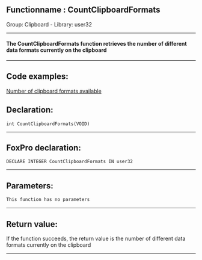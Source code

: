 <link rel="stylesheet" type="text/css" href="../../css/win32api.css">  
<link rel="stylesheet" href="https://cdnjs.cloudflare.com/ajax/libs/font-awesome/4.7.0/css/font-awesome.min.css">

## Functionname : CountClipboardFormats
Group: Clipboard - Library: user32    
***  


#### The CountClipboardFormats function retrieves the number of different data formats currently on the clipboard
***  


## Code examples:
[Number of clipboard formats available](../../samples/sample_031.md)  

## Declaration:
```foxpro  
int CountClipboardFormats(VOID)  
```  
***  


## FoxPro declaration:
```foxpro  
DECLARE INTEGER CountClipboardFormats IN user32  
```  
***  


## Parameters:
```txt  
This function has no parameters  
```  
***  


## Return value:
If the function succeeds, the return value is the number of different data formats currently on the clipboard  
***  

